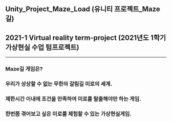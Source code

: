 ## Unity_Project_Maze_Load (유니티 프로젝트_Maze길)
## 2021-1 Virtual reality term-project (2021년도 1학기 가상현실 수업 텀프로젝트)
--------------------------------------------------------------------------------
### Maze길 게임은?
### 우리가 상상할 수 없는 무한의 갈림길 미로의 세계.
### 제한시간 이내에 조건을 만족하여 미로를 탈출해야만 하는 게임.
### 한번쯤 겪어보고 싶은 미로를 체험할 수 있는 가상현실게임.
